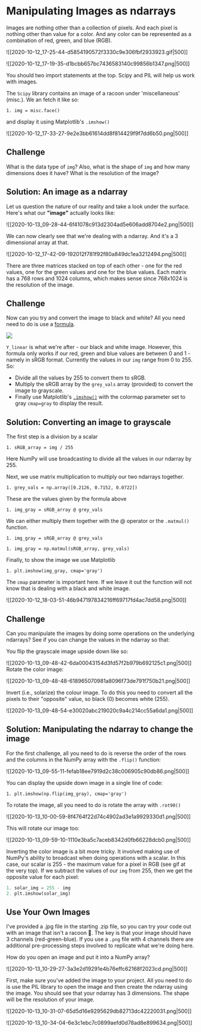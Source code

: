 # Manipulating Images as ndarrays

Images are nothing other than a collection of pixels. And each pixel is nothing other than value for a color. And any color can be represented as a combination of red, green, and blue (RGB).

![[2020-10-12_17-25-44-d5854190572f3330c9e306fbf2933923.gif|500]]

![[2020-10-12_17-19-35-d1bcbb657bc7436583140c99856b1347.png|500]]

You should two import statements at the top. Scipy and PIL will help us work with images.

The `Scipy` library contains an image of a racoon under 'miscellaneous' (misc.). We an fetch it like so:

`1. img = misc.face()`

and display it using Matplotlib's `.imshow()`

![[2020-10-12_17-33-27-9e2e3bb61614dd8f814429f9f7dd6b50.png|500]]

## Challenge

What is the data type of `img`? Also, what is the shape of `img` and how many dimensions does it have? What is the resolution of the image?

## Solution: An image as a ndarray

Let us question the nature of our reality and take a look under the surface. Here's what our **"image"** actually looks like:

![[2020-10-13_09-28-44-6f41078c913d2304ad5e606add8704e2.png|500]]

We can now clearly see that we're dealing with a ndarray. And it's a 3 dimensional array at that.

![[2020-10-12_17-42-09-192012f781f92f80a849dc1ea3212494.png|500]]

There are three matrices stacked on top of each other - one for the red values, one for the green values and one for the blue values. Each matrix has a 768 rows and 1024 columns, which makes sense since 768x1024 is the resolution of the image.

## Challenge

Now can you try and convert the image to black and white? All you need need to do is use a [formula](https://en.wikipedia.org/wiki/Grayscale#Colorimetric_(perceptual_luminance-preserving)_conversion_to_grayscale).

![](https://img-c.udemycdn.com/redactor/raw/2020-10-12_17-56-16-aff5999394e88abae2995c6d700a8cb1.png)

`Y_linear` is what we're after - our black and white image. However, this formula only works if our red, green and blue values are between 0 and 1 - namely in sRGB format. Currently the values in our `img` range from 0 to 255. So:

- Divide all the values by 255 to convert them to sRGB.
- Multiply the sRGB array by the `grey_vals` array (provided) to convert the image to grayscale.
- Finally use Matplotlib's [`.imshow()`](https://matplotlib.org/3.1.1/api/_as_gen/matplotlib.pyplot.imshow.html) with the colormap parameter set to gray `cmap=gray` to display the result.

## Solution: Converting an image to grayscale

The first step is a division by a scalar

`1. sRGB_array = img / 255`

Here NumPy will use broadcasting to divide all the values in our ndarray by 255.

Next, we use matrix multiplication to multiply our two ndarrays together.

`1. grey_vals = np.array([0.2126, 0.7152, 0.0722])`

These are the values given by the formula above

`1. img_gray = sRGB_array @ grey_vals`

We can either multiply them together with the @ operator or the `.matmul()` function.

`1. img_gray = sRGB_array @ grey_vals`

`1. img_gray = np.matmul(sRGB_array, grey_vals)`

Finally, to show the image we use Matplotlib

`1. plt.imshow(img_gray, cmap='gray')`

The `cmap` parameter is important here. If we leave it out the function will not know that is dealing with a black and white image.

![[2020-10-12_18-03-51-46b947197834216ff69717fd4ac7dd58.png|500]]

## Challenge

Can you manipulate the images by doing some operations on the underlying ndarrays? See if you can change the values in the ndarray so that:

You flip the grayscale image upside down like so:

![[2020-10-13_09-48-42-6da00043154d3fd57f2b979b692125c1.png|500]]
Rotate the color image:

![[2020-10-13_09-48-48-618965070981a8096f73de791f750b21.png|500]]

Invert (i.e., solarize) the colour image. To do this you need to convert all the pixels to their "opposite" value, so black (0) becomes white (255).

![[2020-10-13_09-48-54-e30020abc219020c9a4c214cc55a6da1.png|500]]

## Solution: Manipulating the ndarray to change the image

For the first challenge, all you need to do is reverse the order of the rows and the columns in the NumPy array with the `.flip()` function:

![[2020-10-13_09-55-11-fefab18ee7919d2c38c006905c90db86.png|500]]

You can display the upside down image in a single line of code:

`1. plt.imshow(np.flip(img_gray), cmap='gray')`

To rotate the image, all you need to do is rotate the array with `.rot90()`

![[2020-10-13_10-00-59-8f4764f22d74c4902ad3e1a9929330d1.png|500]]

This will rotate our image too:

![[2020-10-13_09-59-10-1110e3ba5c7aceb8342d0fb66228dcb0.png|500]]

Inverting the color image is a bit more tricky. It involved making use of NumPy's ability to broadcast when doing operations with a scalar. In this case, our scalar is 255 - the maximum value for a pixel in RGB (see gif at the very top). If we subtract the values of our `img` from 255, then we get the opposite value for each pixel:

```python
1. solar_img = 255 - img
2. plt.imshow(solar_img)
```

## Use Your Own Images

I've provided a .jpg file in the starting .zip file, so you can try your code out with an image that isn't a racoon 🦝. The key is that your image should have 3 channels (red-green-blue). If you use a `.png` file with 4 channels there are additional pre-processing steps involved to replicate what we're doing here.

How do you open an image and put it into a NumPy array?

![[2020-10-13_10-29-27-3a3e2d19291e4b76effc62168f2023cd.png|500]]

First, make sure you've added the image to your project. All you need to do is use the PIL library to open the image and then create the ndarray using the image. You should see that your ndarray has 3 dimensions. The shape will be the resolution of your image.

![[2020-10-13_10-31-07-65d5d16e9295629db82713dc42220031.png|500]]

![[2020-10-13_10-34-04-6e3c1ebc7c0899aefd0d78ad8e899634.png|500]]